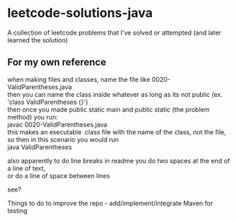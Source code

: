 # leetcode-solutions-java
A collection of leetcode problems that I've solved or attempted (and later learned the solution)

## For my own reference
when making files and classes, name the file like 0020-ValidParentheses.java  
then you can name the class inside whatever as long as its not public (ex. 'class ValidParentheses {}')  
then once you made public static main and public static (the problem method) you run:  
javac 0020-ValidParentheses.java  
this makes an executable .class file with the name of the class, not the file, so then in this scenario you would run  
java ValidParentheses  

also apparently to do line breaks in readme you do two spaces at the end of a line of text,  
or do a line of space between lines

see?

Things to do to improve the repo - add/implement/integrate Maven for testing
